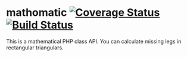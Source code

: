 mathomatic [![Coverage Status](https://coveralls.io/repos/SinanEker/mathomatic/badge.png)](https://coveralls.io/r/SinanEker/mathomatic) [![Build Status](https://travis-ci.org/SinanEker/mathomatic.png?branch=master)](https://travis-ci.org/SinanEker/mathomatic)
==========

This is a mathematical PHP class API. You can calculate missing legs in rectangular triangulars.

